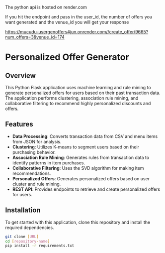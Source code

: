 The python api is hosted on render.com

If you hit the endpoint and pass in the user_id, the number of offers you want generated and the venue_id you will get your response

https://mucudu-usergenoffers4jun.onrender.com//create_offer/9665?num_offers=3&venue_id=174

# Personalized Offer Generator

## Overview
This Python Flask application uses machine learning and rule mining to generate personalized offers for users based on their past transaction data. The application performs clustering, association rule mining, and collaborative filtering to recommend highly personalized discounts and offers.

## Features
- **Data Processing**: Converts transaction data from CSV and menu items from JSON for analysis.
- **Clustering**: Utilizes K-means to segment users based on their purchasing behavior.
- **Association Rule Mining**: Generates rules from transaction data to identify patterns in item purchases.
- **Collaborative Filtering**: Uses the SVD algorithm for making item recommendations.
- **Personalized Offers**: Generates personalized offers based on user cluster and rule mining.
- **REST API**: Provides endpoints to retrieve and create personalized offers for users.

## Installation

To get started with this application, clone this repository and install the required dependencies.

```bash
git clone [URL]
cd [repository-name]
pip install -r requirements.txt
